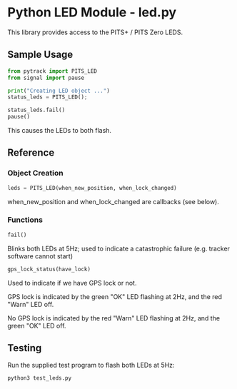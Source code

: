 # Python LED Module - led.py

This library provides access to the PITS+ / PITS Zero LEDS.

## Sample Usage

```python
from pytrack import PITS_LED
from signal import pause

print("Creating LED object ...")
status_leds = PITS_LED();

status_leds.fail()
pause()
```

This causes the LEDs to both flash.


## Reference

### Object Creation

```python
leds = PITS_LED(when_new_position, when_lock_changed)
```

when_new_position and when_lock_changed are callbacks (see below).

### Functions

```python
fail()
```

Blinks both LEDs at 5Hz; used to indicate a catastrophic failure (e.g. tracker software cannot start)

```python
gps_lock_status(have_lock)
```
Used to indicate if we have GPS lock or not.

GPS lock is indicated by the green "OK" LED flashing at 2Hz, and the red "Warn" LED off.

No GPS lock is indicated by the red "Warn" LED flashing at 2Hz, and the green "OK" LED off.

## Testing

Run the supplied test program to flash both LEDs at 5Hz:

```python
python3 test_leds.py
```
